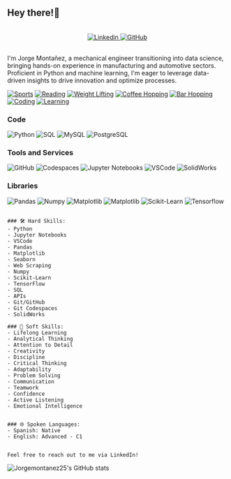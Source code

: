 ## Hey there!🦾 
<br>
<div style="text-align: center;">
    <a href="https://www.linkedin.com/in/jorgemontanezaguilar/">
        <img src="https://img.shields.io/badge/Jorge_Montañez-blue?style=social-square&logo=Linkedin&logoColor=white" alt="Linkedin">
    </a>

   <a href="https://github.com/Jorgemontanez25">
        <img src="https://img.shields.io/github/followers/Jorgemontanez25?label=Jorgemontanez25&style=social" alt="GitHub">
    </a>
</div>
<br>


I'm Jorge Montañez, a mechanical engineer transitioning into data science, bringing hands-on experience in manufacturing and automotive sectors. Proficient in Python and machine learning, I'm eager to leverage data-driven insights to drive innovation and optimize processes.
>
[![Sports](https://img.shields.io/badge/Sports-%F0%9F%8F%80-green?color=4CAF50)](https://en.wikipedia.org/wiki/Sports)
[![Reading](https://img.shields.io/badge/Reading-%F0%9F%93%9A-a6a6f8)](https://en.wikipedia.org/wiki/Reading)
[![Weight Lifting](https://img.shields.io/badge/Weight_Lifting-%F0%9F%8F%8B-lightpurple?color=713dad)](https://en.wikipedia.org/wiki/Weight_training)
[![Coffee Hopping](https://img.shields.io/badge/Coffee_Hopping-%E2%98%95-lightpurple?color=713dad)](https://en.wikipedia.org/wiki/Coffeehouse)
[![Bar Hopping](https://img.shields.io/badge/Bar_Hopping-%F0%9F%8D%BB-lightpurple?color=a6a6f8)](https://en.wikipedia.org/wiki/Bar_hopping)
[![Coding](https://img.shields.io/badge/Coding-%F0%9F%92%BB-lightpurple?color=a6a6f8)](https://en.wikipedia.org/wiki/Coding)
[![Learning](https://img.shields.io/badge/Learning-%F0%9F%8E%93-lightpurple?color=713dad)](https://en.wikipedia.org/wiki/Learning)

### Code
![Python](https://img.shields.io/badge/Python-informational?style=flat&logo=python&logoColor=f7db5d&color=326998)
![SQL](https://img.shields.io/badge/SQL-informational?style=flat&logo=sql&logoColor=white&color=4caf50)
![MySQL](https://img.shields.io/badge/MySql-informational?style=flat&logo=mysql&logoColor=white&color=00758f)
![PostgreSQL](https://img.shields.io/badge/PostgreSQL-informational?style=flat&logo=postgresql&logoColor=white&color=6aa6f8)

### Tools and Services
![GitHub](https://img.shields.io/badge/GitHub-informational?style=flat&logo=github&logoColor=white&color=010409)
![Codespaces](https://img.shields.io/badge/Codespaces-informational?style=flat&logo=github&logoColor=white&color=010409)
![Jupyter Notebooks](https://img.shields.io/badge/Jupyter_Notebooks-informational?style=flat&logo=anaconda&logoColor=white&color=f37726)
![VSCode](https://img.shields.io/badge/VSCode-informational?style=flat&logo=visual-studio&logoColor=white&color=47a8ee)
![SolidWorks](https://img.shields.io/badge/SolidWorks-informational?style=flat&logo=solidworks&logoColor=white&color=blue)


### Libraries
![Pandas](https://img.shields.io/badge/Data_Manipulation-Pandas-informational?style=flat&logo=pandas&color=326998)
![Numpy](https://img.shields.io/badge/Data_Manipulation-Numpy-informational?style=flat&logo=numpy&logoColor=white&color=326998)
![Matplotlib](https://img.shields.io/badge/Data_Visualization-Matplotlib-informational?style=flat&logo=python&logoColor=f7db5d&color=326998)
![Matplotlib](https://img.shields.io/badge/Data_Visualization-Seaborn-informational?style=flat&logo=python&logoColor=f7db5d&color=326998)
![Scikit-Learn](https://img.shields.io/badge/ML-Scikit-informational?style=flat&logo=scikit-learn&color=326998)
![Tensorflow](https://img.shields.io/badge/ML-Tensorflow-informational?style=flat&logo=tensorflow&color=326998)


```

### 🛠️ Hard Skills:
- Python
- Jupyter Notebooks
- VSCode
- Pandas
- Matplotlib
- Seaborn
- Web Scraping
- Numpy
- Scikit-Learn
- TensorFlow
- SQL
- APIs
- Git/GitHub
- Git Codespaces
- SolidWorks

### 🧠 Soft Skills:
- Lifelong Learning
- Analytical Thinking
- Attention to Detail
- Creativity
- Discipline
- Critical Thinking
- Adaptability
- Problem Solving
- Communication
- Teamwork
- Confidence
- Active Listening
- Emotional Intelligence


### 🌐 Spoken Languages:
- Spanish: Native
- English: Advanced - C1


Feel free to reach out to me via LinkedIn!

```

![Jorgemontanez25's GitHub stats](https://github-readme-stats.vercel.app/api?username=Jorgemontanez25&show_icons=true&theme=dark)
